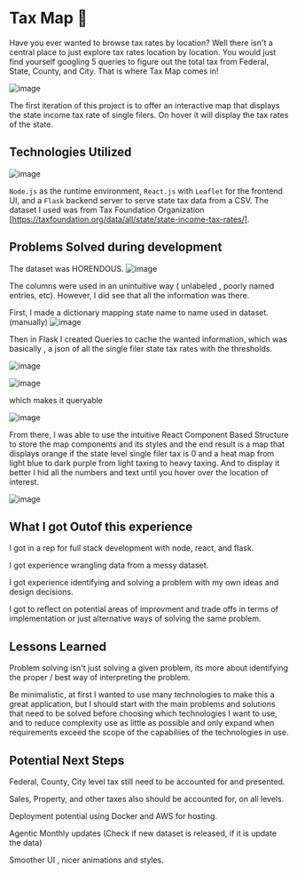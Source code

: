 # Tax Map 🧾 
Have you ever wanted to browse tax rates by location? Well there isn't a central place to just explore tax rates location by location. You would just find yourself googling 5 queries to figure out the total tax from Federal, State, County, and City. 
That is where Tax Map comes in! 

![image](https://github.com/user-attachments/assets/680e8288-248a-4b0c-916a-c36e2f62df4e)


The first iteration of this project is to offer an interactive map that displays the state income tax rate of single filers. On hover it will display the tax rates of the state. 

## Technologies Utilized
![image](https://github.com/user-attachments/assets/196d894f-5847-450b-9911-6fefc4b72686)

`Node.js` as the runtime environment, `React.js` with `Leaflet` for the frontend UI, and a `Flask` backend server to serve state tax data from a CSV. The dataset I used was from Tax Foundation Organization [https://taxfoundation.org/data/all/state/state-income-tax-rates/].

## Problems Solved during development

The dataset was HORENDOUS. ![image](https://github.com/user-attachments/assets/76f85e60-e084-49ba-bb4b-04a9eb2c5d5c)

The columns were used in an unintuitive way ( unlabeled , poorly named entries, etc). However, I did see that all the information was there.

First, I made a dictionary mapping state name to name used in dataset. (manually)
![image](https://github.com/user-attachments/assets/a4c02187-9d42-410a-b03b-30e1836edc78)


Then in Flask I created Queries to cache the wanted information, which was basically , a json of all the single filer state tax rates with the thresholds.

![image](https://github.com/user-attachments/assets/d1f00fc9-d724-4917-9c6d-22cdedc63355)

![image](https://github.com/user-attachments/assets/b416ef17-7074-4ff9-9267-e2607fbb235c)

which makes it queryable

![image](https://github.com/user-attachments/assets/8ee43aac-d599-4ecf-a603-20144c05a97f)

From there, I was able to use the intuitive React Component Based Structure to store the map components and its styles and the end result is a map that displays orange if the state level single filer tax is 0 and a heat map from light blue to dark purple from light taxing to heavy taxing. And to display it better I hid all the numbers and text until you hover over the location of interest.


![image](https://github.com/user-attachments/assets/680e8288-248a-4b0c-916a-c36e2f62df4e)

## What I got Outof this experience
I got in a rep for full stack development with node, react, and flask.

I got experience wrangling data from a messy dataset.

I got experience identifying and solving a problem with my own ideas and design decisions.

I got to reflect on potential areas of improvment and trade offs in terms of implementation or just alternative ways of solving the same problem.

## Lessons Learned
Problem solving isn't just solving a given problem, its more about identifying the proper / best way of interpreting the problem. 

Be minimalistic, at first I wanted to use many technologies to make this a great application, but I should start with the main problems and solutions that need to be solved before choosing which technologies I want to use, and to reduce complexity use as little as possible and only expand when requirements exceed the scope of the capabiliies of the technologies in use.

## Potential Next Steps
Federal, County, City level tax still need to be accounted for and presented.

Sales, Property, and other taxes also should be accounted for, on all levels.

Deployment potential using Docker and AWS for hosting.

Agentic Monthly updates (Check if new dataset is released, if it is update the data)

Smoother UI , nicer animations and styles.
